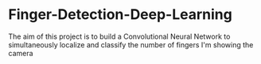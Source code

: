 # Finger-Detection-Deep-Learning
The aim of this project is to build a Convolutional Neural Network to simultaneously localize and classify the number of fingers I'm showing the camera
